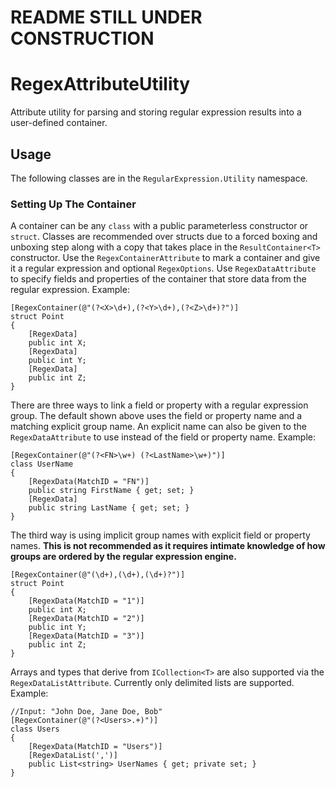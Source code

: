 # README STILL UNDER CONSTRUCTION
# RegexAttributeUtility
Attribute utility for parsing and storing regular expression results into a user-defined container.

## Usage
The following classes are in the `RegularExpression.Utility` namespace.
### Setting Up The Container
A container can be any `class` with a public parameterless constructor or `struct`. Classes are recommended over structs due to a forced boxing and unboxing step along with a copy that takes place in the `ResultContainer<T>` constructor. Use the `RegexContainerAttribute` to mark a container and give it a regular expression and optional `RegexOptions`. Use `RegexDataAttribute` to specify fields and properties of the container that store data from the regular expression. Example:
```
[RegexContainer(@"(?<X>\d+),(?<Y>\d+),(?<Z>\d+)?")]
struct Point
{
    [RegexData]
    public int X;
    [RegexData]
    public int Y;
    [RegexData]
    public int Z;
}
```
There are three ways to link a field or property with a regular expression group. The default shown above uses the field or property name and a matching explicit group name. An explicit name can also be given to the `RegexDataAttribute` to use instead of the field or property name. Example:
```
[RegexContainer(@"(?<FN>\w+) (?<LastName>\w+)")]
class UserName
{
    [RegexData(MatchID = "FN")]
    public string FirstName { get; set; }
    [RegexData]
    public string LastName { get; set; }
}
```
The third way is using implicit group names with explicit field or property names. **This is not recommended as it requires intimate knowledge of how groups are ordered by the regular expression engine.**
```
[RegexContainer(@"(\d+),(\d+),(\d+)?")]
struct Point
{
    [RegexData(MatchID = "1")]
    public int X;
    [RegexData(MatchID = "2")]
    public int Y;
    [RegexData(MatchID = "3")]
    public int Z;
}
```
Arrays and types that derive from `ICollection<T>` are also supported via the `RegexDataListAttribute`. Currently only delimited lists are supported. Example:
```
//Input: "John Doe, Jane Doe, Bob"
[RegexContainer(@"(?<Users>.+)")]
class Users
{
    [RegexData(MatchID = "Users")]
    [RegexDataList(',')]
    public List<string> UserNames { get; private set; }
}
```

